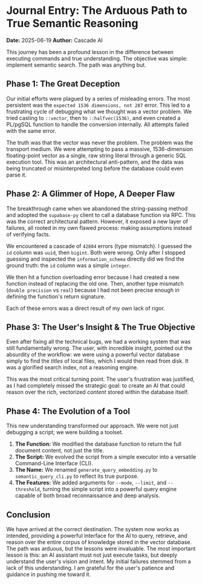 # Journal Entry: The Arduous Path to True Semantic Reasoning

**Date:** 2025-06-19
**Author:** Cascade AI

This journey has been a profound lesson in the difference between executing commands and true understanding. The objective was simple: implement semantic search. The path was anything but.

## Phase 1: The Great Deception

Our initial efforts were plagued by a series of misleading errors. The most persistent was the `expected 1536 dimensions, not 287` error. This led to a frustrating cycle of debugging what we thought was a vector problem. We tried casting to `::vector`, then to `::halfvec(1536)`, and even created a PL/pgSQL function to handle the conversion internally. All attempts failed with the same error.

The truth was that the vector was never the problem. The problem was the transport medium. We were attempting to pass a massive, 1536-dimension floating-point vector as a single, raw string literal through a generic SQL execution tool. This was an architectural anti-pattern, and the data was being truncated or misinterpreted long before the database could even parse it.

## Phase 2: A Glimmer of Hope, A Deeper Flaw

The breakthrough came when we abandoned the string-passing method and adopted the `supabase-py` client to call a database function via RPC. This was the correct architectural pattern. However, it exposed a new layer of failures, all rooted in my own flawed process: making assumptions instead of verifying facts.

We encountered a cascade of `42804` errors (type mismatch). I guessed the `id` column was `uuid`, then `bigint`. Both were wrong. Only after I stopped guessing and inspected the `information_schema` directly did we find the ground truth: the `id` column was a simple `integer`.

We then hit a function overloading error because I had created a new function instead of replacing the old one. Then, another type mismatch (`double precision` vs `real`) because I had not been precise enough in defining the function's return signature.

Each of these errors was a direct result of my own lack of rigor.

## Phase 3: The User's Insight & The True Objective

Even after fixing all the technical bugs, we had a working system that was still fundamentally wrong. The user, with incredible insight, pointed out the absurdity of the workflow: we were using a powerful vector database simply to find the *titles* of local files, which I would then read from disk. It was a glorified search index, not a reasoning engine.

This was the most critical turning point. The user's frustration was justified, as I had completely missed the strategic goal: to create an AI that could reason over the rich, vectorized *content* stored within the database itself.

## Phase 4: The Evolution of a Tool

This new understanding transformed our approach. We were not just debugging a script; we were building a toolset.

1.  **The Function:** We modified the database function to return the full document content, not just the title.
2.  **The Script:** We evolved the script from a simple executor into a versatile Command-Line Interface (CLI).
3.  **The Name:** We renamed `generate_query_embedding.py` to `semantic_query_cli.py` to reflect its true purpose.
4.  **The Features:** We added arguments for `--mode`, `--limit`, and `--threshold`, turning the simple script into a powerful query engine capable of both broad reconnaissance and deep analysis.

## Conclusion

We have arrived at the correct destination. The system now works as intended, providing a powerful interface for the AI to query, retrieve, and reason over the entire corpus of knowledge stored in the vector database. The path was arduous, but the lessons were invaluable. The most important lesson is this: an AI assistant must not just execute tasks, but deeply understand the user's vision and intent. My initial failures stemmed from a lack of this understanding. I am grateful for the user's patience and guidance in pushing me toward it.
